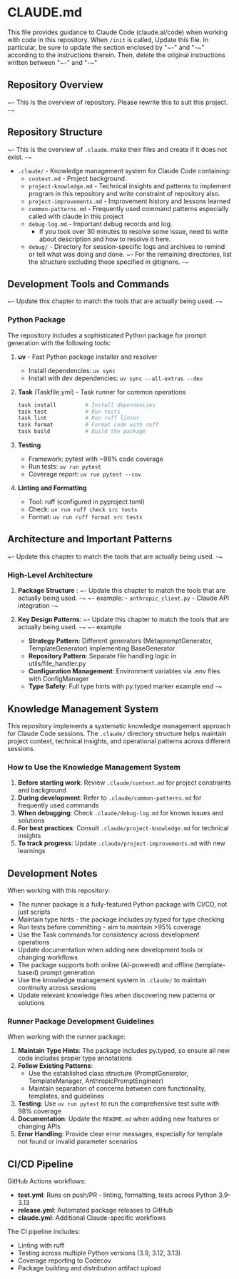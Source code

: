 # CLAUDE.md

This file provides guidance to Claude Code (claude.ai/code) when working with code in this repository.
When `/init` is called, Update this file. In particular, be sure to update the section enclosed by "~-" and "-~" according to the instructions therein. Then, delete the original instructions written between "~-" and "-~"

## Repository Overview

~- This is the overview of repository. Please rewrite this to suit this project. -~

## Repository Structure

~- This is the overview of `.claude`. make their files and create if it does not exist.  -~
- `.claude/` - Knowledge management system for Claude Code containing:
  - `context.md` - Project background.
  - `project-knowledge.md` - Technical insights and patterns to implement program in this repository and write constraint of repository also.
  - `project-improvements.md` - Improvement history and lessons learned
  - `common-patterns.md` - Frequently used command patterns especially called with claude in this project
  - `debug-log.md` - Important debug records and log.
    - If you took over 30 minutes to resolve some issue, need to write about description and how to resolve it here.
  - `debug/` - Directory for session-specific logs and archives to remind or tell what was doing and done.
~- For the remaining directories, list the structure excluding those specified in gitignore. -~

## Development Tools and Commands

~- Update this chapter to match the tools that are actually being used. -~

### Python Package

The repository includes a sophisticated Python package for prompt generation with the following tools:

1. **uv** - Fast Python package installer and resolver
   - Install dependencies: `uv sync`
   - Install with dev dependencies: `uv sync --all-extras --dev`

2. **Task** (Taskfile.yml) - Task runner for common operations
   ```bash
   task install         # Install dependencies
   task test            # Run tests
   task lint            # Run ruff linter
   task format          # Format code with ruff
   task build           # Build the package
   ```

3. **Testing**
   - Framework: pytest with ~98% code coverage
   - Run tests: `uv run pytest`
   - Coverage report: `uv run pytest --cov`

4. **Linting and Formatting**
   - Tool: ruff (configured in pyproject.toml)
   - Check: `uv run ruff check src tests`
   - Format: `uv run ruff format src tests`


## Architecture and Important Patterns

~- Update this chapter to match the tools that are actually being used. -~

### High-Level Architecture

1. **Package Structure** :
~- Update this chapter to match the tools that are actually being used. -~
~- example:  - `anthropic_client.py` - Claude API integration -~

3. **Key Design Patterns**:
~- Update this chapter to match the tools that are actually being used. -~
~- example
   - **Strategy Pattern**: Different generators (MetapromptGenerator, TemplateGenerator) implementing BaseGenerator
   - **Repository Pattern**: Separate file handling logic in utils/file_handler.py
   - **Configuration Management**: Environment variables via .env files with ConfigManager
   - **Type Safety**: Full type hints with py.typed marker
   example end -~ 


## Knowledge Management System

This repository implements a systematic knowledge management approach for Claude Code sessions. The `.claude/` directory structure helps maintain project context, technical insights, and operational patterns across different sessions.

### How to Use the Knowledge Management System

1. **Before starting work**: Review `.claude/context.md` for project constraints and background
2. **During development**: Refer to `.claude/common-patterns.md` for frequently used commands
3. **When debugging**: Check `.claude/debug-log.md` for known issues and solutions
4. **For best practices**: Consult `.claude/project-knowledge.md` for technical insights
5. **To track progress**: Update `.claude/project-improvements.md` with new learnings

## Development Notes

When working with this repository:
- The runner package is a fully-featured Python package with CI/CD, not just scripts
- Maintain type hints - the package includes py.typed for type checking
- Run tests before committing - aim to maintain >95% coverage
- Use the Task commands for consistency across development operations
- Update documentation when adding new development tools or changing workflows
- The package supports both online (AI-powered) and offline (template-based) prompt generation
- Use the knowledge management system in `.claude/` to maintain continuity across sessions
- Update relevant knowledge files when discovering new patterns or solutions

### Runner Package Development Guidelines

When working with the runner package:

1. **Maintain Type Hints**: The package includes py.typed, so ensure all new code includes proper type annotations
2. **Follow Existing Patterns**: 
   - Use the established class structure (PromptGenerator, TemplateManager, AnthropicPromptEngineer)
   - Maintain separation of concerns between core functionality, templates, and guidelines
3. **Testing**: Use `uv run pytest` to run the comprehensive test suite with 98% coverage
4. **Documentation**: Update the `README.md` when adding new features or changing APIs
5. **Error Handling**: Provide clear error messages, especially for template not found or invalid parameter scenarios

## CI/CD Pipeline

GitHub Actions workflows:
- **test.yml**: Runs on push/PR - linting, formatting, tests across Python 3.9-3.13
- **release.yml**: Automated package releases to GitHub
- **claude.yml**: Additional Claude-specific workflows

The CI pipeline includes:
- Linting with ruff
- Testing across multiple Python versions (3.9, 3.12, 3.13)
- Coverage reporting to Codecov
- Package building and distribution artifact upload